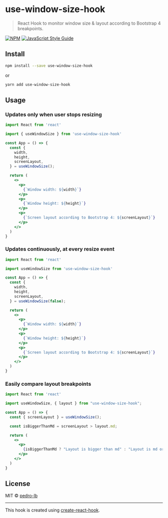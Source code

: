 # use-window-size-hook

> React Hook to monitor window size &amp; layout according to Bootstrap 4 breakpoints.

[![NPM](https://img.shields.io/npm/v/use-window-size-hook.svg)](https://www.npmjs.com/package/use-window-size-hook) [![JavaScript Style Guide](https://img.shields.io/badge/code_style-standard-brightgreen.svg)](https://standardjs.com)

## Install

```bash
npm install --save use-window-size-hook
```

or

```bash
yarn add use-window-size-hook
```

## Usage

### Updates only when user stops resizing

```jsx
import React from 'react'

import { useWindowSize } from 'use-window-size-hook'

const App = () => {
  const {
    width,
    height,
    screenLayout,
  } = useWindowSize();

  return (
    <>
      <p>
        {`Window width: ${width}`}
      </p>
      <p>
        {`Window height: ${height}`}
      </p>
      <p>
        {`Screen layout according to Bootstrap 4: ${screenLayout}`}
      </p>
    </>
  )
}
```

### Updates continuously, at every resize event

```jsx
import React from 'react'

import useWindowSize from 'use-window-size-hook'

const App = () => {
  const {
    width,
    height,
    screenLayout,
  } = useWindowSize(false);

  return (
    <>
      <p>
        {`Window width: ${width}`}
      </p>
      <p>
        {`Window height: ${height}`}
      </p>
      <p>
        {`Screen layout according to Bootstrap 4: ${screenLayout}`}
      </p>
    </>
  )
}
```

### Easily compare layout breakpoints

```jsx
import React from 'react'

import useWindowSize, { layout } from "use-window-size-hook";

const App = () => {
  const { screenLayout } = useWindowSize();

  const isBiggerThanMd = screenLayout > layout.md;

  return (
    <>
      <p>
        {isBiggerThanMd ? "Layout is bigger than md" : "Layout is md or smaller"}
      </p>
    </>
  )
}
```

## License

MIT © [pedro-lb](https://github.com/pedro-lb)

---

This hook is created using [create-react-hook](https://github.com/hermanya/create-react-hook).
